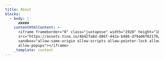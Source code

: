 ```yaml
---
title: About
blocks:
  - body: |
      #####
    contentHtmlContent: >-
      <iframe frameborder="0" class="juxtapose" width="1920" height="1080"
      src="https://assets.tina.io/4b42fa8d-d86f-442a-b486-d79a06f02176/1.png"
      sandbox="allow-same-origin allow-scripts allow-pointer-lock allow-forms
      allow-popups"></iframe>
    _template: content
---
```


